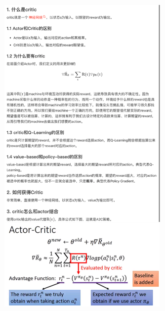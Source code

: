 
![](../../../_resources/%E5%BC%BA%E5%8C%96%E5%AD%A6%E4%B9%A0%E4%B8%AD%E7%9A%84%20Critic/114f1a24fb12508b71f7dd8efdf7a8c5_MD5.png)
![](../../../_resources/%E5%BC%BA%E5%8C%96%E5%AD%A6%E4%B9%A0%E4%B8%AD%E7%9A%84%20Critic/d060988eecbb8fe15bfc0b1ede474181_MD5.png)

